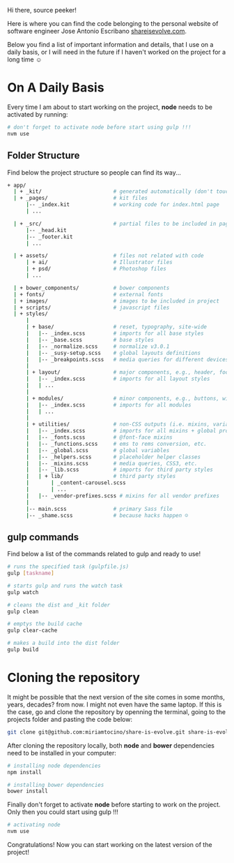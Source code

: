 Hi there, source peeker!

Here is where you can find the code belonging to the personal website of software engineer Jose Antonio Escribano [shareisevolve.com](http://shareisevolve.com/).

Below you find a list of important information and details, that I use on a daily basis, or I will need in the future if I haven't worked on the project for a long time ☺

On A Daily Basis
=======

Every time I am about to start working on the project, **node** needs to be activated by running:

```bash
# don't forget to activate node before start using gulp !!!
nvm use
```

## Folder Structure

Find below the project structure so people can find its way...

```bash
+ app/
  | + _kit/                       # generated automatically (don't touch when developing)
  | + _pages/                     # kit files
      |-- _index.kit              # working code for index.html page
      | ...

  | + _src/                       # partial files to be included in pages (includes)
      |-- _head.kit
      |-- _footer.kit
      | ...

  | + assets/                     # files not related with code
      | + ai/                     # Illustrator files
      | + psd/                    # Photoshop files
      | ...

  | + bower_components/           # bower components
  | + fonts/                      # external fonts
  | + images/                     # images to be included in project
  | + scripts/                    # javascript files
  | + styles/
      |
      | + base/                   # reset, typography, site-wide
      |   |-- _index.scss         # imports for all base styles
      |   |-- _base.scss          # base styles
      |   |-- _normalize.scss     # normalize v3.0.1
      |   |-- _susy-setup.scss    # global layouts definitions
      |   |-- _breakpoints.scss   # media queries for different devices
      |
      | + layout/                 # major components, e.g., header, footer etc.
      |   |-- _index.scss         # imports for all layout styles
      |   | ...
      |
      | + modules/                # minor components, e.g., buttons, widgets etc.
      |   |-- _index.scss         # imports for all modules
      |   | ...
      |
      | + utilities/              # non-CSS outputs (i.e. mixins, variables) & non-modules
      |   |-- _index.scss         # imports for all mixins + global project variables
      |   |-- _fonts.scss         # @font-face mixins
      |   |-- _functions.scss     # ems to rems conversion, etc.
      |   |-- _global.scss        # global variables
      |   |-- _helpers.scss       # placeholder helper classes
      |   |-- _mixins.scss        # media queries, CSS3, etc.
      |   |-- _lib.scss           # imports for third party styles
      |   | + lib/                # third party styles
      |       | _content-carousel.scss
      |       | ...
      |   |-- _vendor-prefixes.scss # mixins for all vendor prefixes
      |
      |-- main.scss               # primary Sass file
      |-- _shame.scss             # because hacks happen ☺
```

## gulp commands

Find below a list of the commands related to gulp and ready to use!

```bash
# runs the specified task (gulpfile.js)
gulp [taskname]

# starts gulp and runs the watch task
gulp watch

# cleans the dist and _kit folder
gulp clean

# emptys the build cache
gulp clear-cache

# makes a build into the dist folder
gulp build
```

Cloning the repository
=======

It might be possible that the next version of the site comes in some months, years, decades? from now. I might not even have the same laptop. If this is the case, go and clone the repository by openning the terminal, going to the projects folder and pasting the code below:

```bash
git clone git@github.com:miriamtocino/share-is-evolve.git share-is-evolve
```

After cloning the repository locally, both **node** and **bower** dependencies need to be installed in your computer:

```bash
# installing node dependencies
npm install

# installing bower dependencies
bower install
```

Finally don't forget to activate **node** before starting to work on the project. Only then you could start using gulp !!!

```bash
# activating node
nvm use
```

Congratulations! Now you can start working on the latest version of the project!